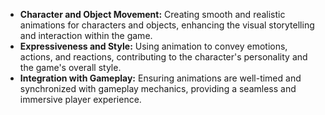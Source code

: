 - **Character and Object Movement:** Creating smooth and realistic animations for characters and objects, enhancing the visual storytelling and interaction within the game.
- **Expressiveness and Style:** Using animation to convey emotions, actions, and reactions, contributing to the character's personality and the game's overall style.
- **Integration with Gameplay:** Ensuring animations are well-timed and synchronized with gameplay mechanics, providing a seamless and immersive player experience.